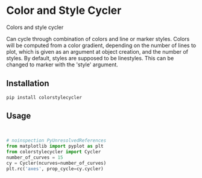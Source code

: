 # Color and Style Cycler

Colors and style cycler

Can cycle through combination of colors and line or marker styles. Colors will be computed from a color gradient,
depending on the number of lines to plot, which is given as an argument at object creation, and the number of
styles. By default, styles are supposed to be linestyles. This can be changed to marker with the 'style' argument.


## Installation

`pip install colorstylecycler`

## Usage

```python

    
# noinspection PyUnresolvedReferences
from matplotlib import pyplot as plt
from colorstylecycler import Cycler
number_of_curves = 15
cy = Cycler(ncurves=number_of_curves)
plt.rc('axes', prop_cycle=cy.cycler)
```